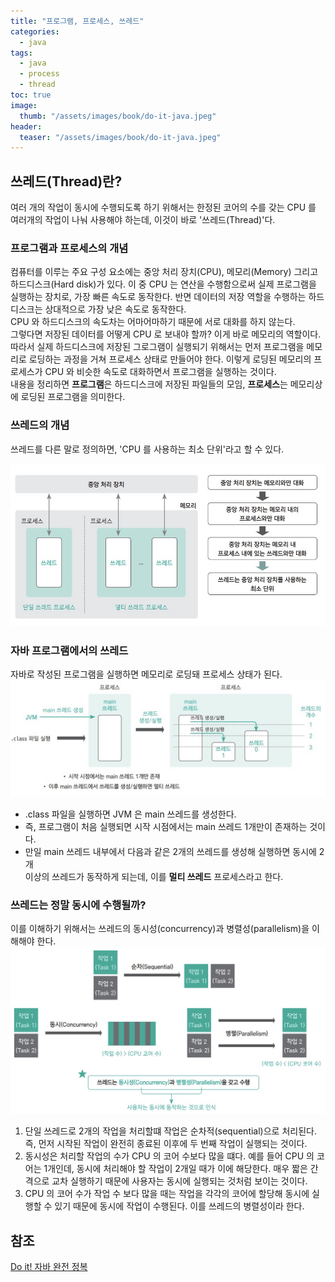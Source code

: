 ```yaml
---
title: "프로그램, 프로세스, 쓰레드"
categories:
  - java
tags:
  - java
  - process
  - thread
toc: true
image:
  thumb: "/assets/images/book/do-it-java.jpeg"
header:
  teaser: "/assets/images/book/do-it-java.jpeg"
---
```


## 쓰레드(Thread)란?

여러 개의 작업이 동시에 수행되도록 하기 위해서는 한정된 코어의 수를 갖는 CPU 를 여러개의 작업이
나눠 사용해야 하는데, 이것이 바로 '쓰레드(Thread)'다.

### 프로그램과 프로세스의 개념

컴퓨터를 이루는 주요 구성 요소에는 중앙 처리 장치(CPU), 메모리(Memory) 그리고 하드디스크(Hard disk)가 있다.
이 중 CPU 는 연산을 수행함으로써 실제 프로그램을 실행하는 장치로, 가장 빠른 속도로 동작한다.
반면 데이터의 저장 역할을 수행하는 하드 디스크는 상대적으로 가장 낮은 속도로 동작한다.  
CPU 와 하드디스크의 속도차는 어마어마하기 때문에 서로 대화를 하지 않는다.  
그렇다면 저장된 데이터를 어떻게 CPU 로 보내야 할까? 이게 바로 메모리의 역할이다.
따라서 실제 하드디스크에 저장된 그로그램이 실행되기 위해서는 먼저 프로그램을 메모리로 로딩하는 과정을 거쳐 프로세스 상태로
만들어야 한다. 이렇게 로딩된 메모리의 프로세스가 CPU 와 비슷한 속도로 대화하면서 프로그램을 실행하는 것이다.  
내용을 정리하면 **프로그램**은 하드디스크에 저장된 파일들의 모임, **프로세스**는 메모리상에 로딩된 프로그램을 의미한다.

### 쓰레드의 개념

쓰레드를 다른 말로 정의하면, 'CPU 를 사용하는 최소 단위'라고 할 수 있다.

<img src="../../assets/images/java/thread.jpeg" alt="">

### 자바 프로그램에서의 쓰레드

자바로 작성된 프로그램을 실행하면 메모리로 로딩돼 프로세스 상태가 된다.
<img src="../../assets/images/java/thread-in-java.jpeg">

- .class 파일을 실행하면 JVM 은 main 쓰레드를 생성한다.
- 즉, 프로그램이 처음 실행되면 시작 시점에서는 main 쓰레드 1개만이 존재하는 것이다.
- 만일 main 쓰레드 내부에서 다음과 같은 2개의 쓰레드를 생성해 실행하면 동시에 2개  
  이상의 쓰레드가 동작하게 되는데, 이를 **멀티 쓰레드** 프로세스라고 한다.

### 쓰레드는 정말 동시에 수행될까?

이를 이해하기 위해서는 쓰레드의 동시성(concurrency)과 병렬성(parallelism)을 이해해야 한다.
<img src="../../assets/images/java/thread-concurrency.jpeg">

1. 단일 쓰레드로 2개의 작업을 처리할떄 작업은 순차적(sequential)으로 처리된다. 즉, 먼저 시작된 작업이
   완전히 종료된 이후에 두 번째 작업이 실행되는 것이다.
2. 동시성은 처리할 작업의 수가 CPU 의 코어 수보다 많을 떄다. 예를 들어 CPU 의 코어는 1개인데, 동시에 처리해야 할
   작업이 2개일 때가 이에 해당한다. 매우 짧은 간격으로 교차 실행하기 때문에 사용자는 동시에 실행되는 것처럼 보이는 것이다.
3. CPU 의 코어 수가 작업 수 보다 많을 때는 작업을 각각의 코어에 할당해 동시에 실행할 수 있기 때문에 동시에 작업이
   수행된다. 이를 쓰레드의 병렬성이라 한다.

## 참조

[Do it! 자바 완전 정복](http://www.yes24.com/Product/Goods/103389317)